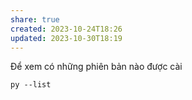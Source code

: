 ```yaml
---
share: true
created: 2023-10-24T18:26
updated: 2023-10-30T18:19
---
```

Để xem có những phiên bản nào được cài
```
py --list
```
